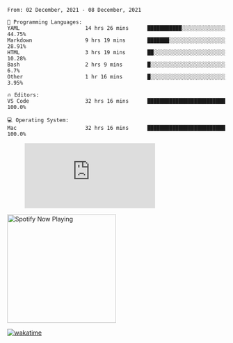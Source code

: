 <!--START_SECTION:waka-->
```text
From: 02 December, 2021 - 08 December, 2021

💬 Programming Languages: 
YAML                     14 hrs 26 mins      ███████████░░░░░░░░░░░░░░   44.75% 
Markdown                 9 hrs 19 mins       ███████░░░░░░░░░░░░░░░░░░   28.91% 
HTML                     3 hrs 19 mins       ██░░░░░░░░░░░░░░░░░░░░░░░   10.28% 
Bash                     2 hrs 9 mins        █░░░░░░░░░░░░░░░░░░░░░░░░   6.7% 
Other                    1 hr 16 mins        █░░░░░░░░░░░░░░░░░░░░░░░░   3.95%

🔥 Editors: 
VS Code                  32 hrs 16 mins      █████████████████████████   100.0%

💻 Operating System: 
Mac                      32 hrs 16 mins      █████████████████████████   100.0%

```


<!--END_SECTION:waka-->

<figure><embed src="https://wakatime.com/share/@gregnrobinson/001c6d31-0c95-44f9-b6d7-9fd705354f62.svg"></embed></figure>

[<img src="https://spotify-now-playing-cyan-seven.vercel.app/api/spotify-playing" alt="Spotify Now Playing" width="250" />](https://open.spotify.com/user/gregnrobinson-ca)

[![wakatime](https://wakatime.com/badge/user/37718f76-572e-4513-b2c5-41c4d93d287a.svg)](https://wakatime.com/@37718f76-572e-4513-b2c5-41c4d93d287a)



